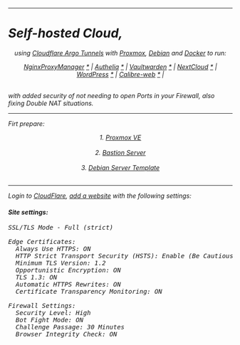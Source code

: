   
---  
  
# *Self-hosted Cloud,*
<p align="center">
<i>using <a href="https://www.cloudflare.com/products/tunnel/">Cloudflare Argo Tunnels</a> with <a href="https://www.proxmox.com/">Proxmox</a>, <a href="https://www.debian.org/">Debian</a> and <a href="https://www.docker.com/">Docker</a> to run: 
</p>    
  
<p align="center">
  <a href="https://github.com/vdarkobar/NPM">NginxProxyManager</a> <a href="https://nginxproxymanager.com/">*</a> |
  <a href="https://github.com/vdarkobar/Authelia">Authelia</a> <a href="https://www.authelia.com/">*</a> |
  <a href="https://github.com/vdarkobar/Vaultwarden">Vaultwarden</a> <a href="https://github.com/dani-garcia/vaultwarden">*</a> |  
  <a href="https://github.com/vdarkobar/NC">NextCloud</a> <a href="https://nextcloud.com/">*</a> |  
  <a href="https://github.com/vdarkobar/WP">WordPress</a> <a href="https://wordpress.com/">*</a> |  
  <a href="https://github.com/vdarkobar/Calibre-web">Calibre-web</a> <a href="https://github.com/janeczku/calibre-web">*</a> |  
  <br><br>
</p>  
  
with added security of not needing to open *Ports* in your *Firewall*, also fixing *Double NAT* situations.
  
---  

Firt prepare:

<p align="center">
  1. <a href="https://github.com/vdarkobar/Home-Cloud/blob/main/shared/Proxmox.md">Proxmox VE</a>
  <br><br>
  2. <a href="https://github.com/vdarkobar/Home-Cloud/blob/main/shared/Proxmox.md">Bastion Server</a>
  <br><br>
  3. <a href="https://github.com/vdarkobar/Home-Cloud/blob/main/shared/Debian.md">Debian Server Template</a>
  <br><br>
</p>

---  
    
Login to <a href="https://dash.cloudflare.com/">CloudFlare</a>, <a href="https://support.cloudflare.com/hc/en-us/articles/201720164-Creating-a-Cloudflare-account-and-adding-a-website">add a website</a> with the following settings:

#### Site settings:  

<pre>
SSL/TLS Mode - Full (strict)  

Edge Certificates:  
  Always Use HTTPS: ON  
  HTTP Strict Transport Security (HSTS): Enable (Be Cautious)  
  Minimum TLS Version: 1.2  
  Opportunistic Encryption: ON  
  TLS 1.3: ON  
  Automatic HTTPS Rewrites: ON  
  Certificate Transparency Monitoring: ON   
  
Firewall Settings:  
  Security Level: High  
  Bot Fight Mode: ON  
  Challenge Passage: 30 Minutes  
  Browser Integrity Check: ON  
</pre>

